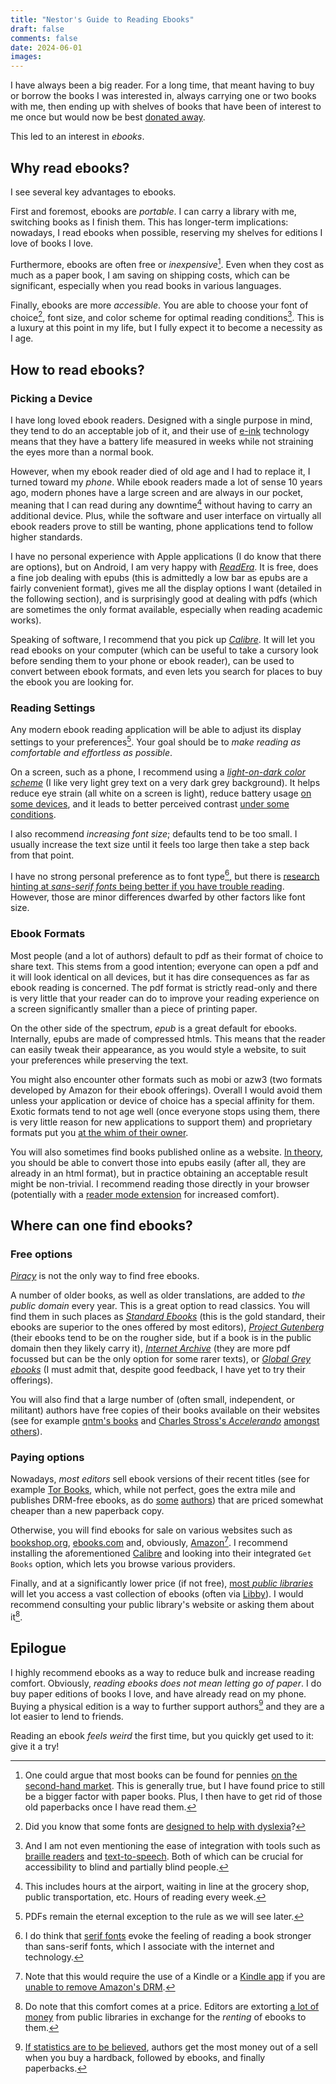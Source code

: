 ```yaml
---
title: "Nestor's Guide to Reading Ebooks"
draft: false
comments: false
date: 2024-06-01
images:
---
```


I have always been a big reader. For a long time, that meant having to buy or borrow the books I was interested in, always carrying one or two books with me, then ending up with shelves of books that have been of interest to me once but would now be best [donated away](https://littlefreelibrary.org/).

This led to an interest in *ebooks*.

## Why read ebooks?

I see several key advantages to ebooks.

First and foremost, ebooks are *portable*. I can carry a library with me, switching books as I finish them. This has longer-term implications: nowadays, I read ebooks when possible, reserving my shelves for editions I love of books I love.

Furthermore, ebooks are often free or *inexpensive*[^price]. Even when they cost as much as a paper book, I am saving on shipping costs, which can be significant, especially when you read books in various languages.

[^price]: One could argue that most books can be found for pennies [on the second-hand market](https://www.bookfinder.com/). This is generally true, but I have found price to still be a bigger factor with paper books. Plus, I then have to get rid of those old paperbacks once I have read them.

Finally, ebooks are more *accessible*. You are able to choose your font of choice[^dyslexia], font size, and color scheme for optimal reading conditions[^braille]. This is a luxury at this point in my life, but I fully expect it to become a necessity as I age.

[^dyslexia]: Did you know that some fonts are [designed to help with dyslexia](https://www.handtalk.me/en/blog/dyslexia-font/)?

[^braille]: And I am not even mentioning the ease of integration with tools such as [braille readers](https://www.helenkeller.org/40-cells-to-empowerment-a-comparison-of-five-braille-displays-to-fortify-your-success-in-2023/) and [text-to-speech](https://nfb.org/programs-services/knfb-reader). Both of which can be crucial for accessibility to blind and partially blind people.

## How to read ebooks?

### Picking a Device

I have long loved ebook readers. Designed with a single purpose in mind, they tend to do an acceptable job of it, and their use of [e-ink](https://en.wikipedia.org/wiki/E_Ink) technology means that they have a battery life measured in weeks while not straining the eyes more than a normal book.

However, when my ebook reader died of old age and I had to replace it, I turned toward my *phone*. While ebook readers made a lot of sense 10 years ago, modern phones have a large screen and are always in our pocket, meaning that I can read during any downtime[^down] without having to carry an additional device. Plus, while the software and user interface on virtually all ebook readers prove to still be wanting, phone applications tend to follow higher standards.

[^down]: This includes hours at the airport, waiting in line at the grocery shop, public transportation, etc. Hours of reading every week.

I have no personal experience with Apple applications (I do know that there are options), but on Android, I am very happy with [*ReadEra*](https://readera.org/). It is free, does a fine job dealing with epubs (this is admittedly a low bar as epubs are a fairly convenient format), gives me all the display options I want (detailed in the following section), and is surprisingly good at dealing with pdfs (which are sometimes the only format available, especially when reading academic works).

Speaking of software, I recommend that you pick up [*Calibre*](https://calibre-ebook.com/). It will let you read ebooks on your computer (which can be useful to take a cursory look before sending them to your phone or ebook reader), can be used to convert between ebook formats, and even lets you search for places to buy the ebook you are looking for.

### Reading Settings

Any modern ebook reading application will be able to adjust its display settings to your preferences[^pdf].
Your goal should be to *make reading as comfortable and effortless as possible*.

[^pdf]: PDFs remain the eternal exception to the rule as we will see later.

On a screen, such as a phone, I recommend using a [*light-on-dark color scheme*](https://en.wikipedia.org/wiki/Light-on-dark_color_scheme) (I like very light grey text on a very dark grey background). It helps reduce eye strain (all white on a screen is light), reduce battery usage [on some devices](https://lifehacker.com/use-dark-mode-to-conserve-your-phones-battery-power-1830368436), and it leads to better perceived contrast [under some conditions](https://psychology.stackexchange.com/questions/1702/why-is-white-on-black-considered-higher-contrast-than-black-on-white).

I also recommend *increasing font size*; defaults tend to be too small. I usually increase the text size until it feels too large then take a step back from that point.

I have no strong personal preference as to font type[^serif], but there is [research hinting at *sans-serif fonts* being better if you have trouble reading](https://geniusee.com/single-blog/font-readability-research-famous-designers-vs-scientists). However, those are minor differences dwarfed by other factors like font size.

[^serif]: I do think that [serif fonts](https://en.wikipedia.org/wiki/Serif) evoke the feeling of reading a book stronger than sans-serif fonts, which I associate with the internet and technology.

### Ebook Formats

Most people (and a lot of authors) default to pdf as their format of choice to share text. This stems from a good intention; everyone can open a pdf and it will look identical on all devices, but it has dire consequences as far as ebook reading is concerned. The pdf format is strictly read-only and there is very little that your reader can do to improve your reading experience on a screen significantly smaller than a piece of printing paper.

On the other side of the spectrum, *epub* is a great default for ebooks. Internally, epubs are made of compressed htmls. This means that the reader can easily tweak their appearance, as you would style a website, to suit your preferences while preserving the text.

You might also encounter other formats such as mobi or azw3 (two formats developed by Amazon for their ebook offerings). Overall I would avoid them unless your application or device of choice has a special affinity for them. Exotic formats tend to not age well (once everyone stops using them, there is very little reason for new applications to support them) and proprietary formats put you [at the whim of their owner](https://en.wikipedia.org/wiki/Digital_rights_management).

You will also sometimes find books published online as a website. [In theory](https://www.reddit.com/r/Calibre/comments/p4b7zv/how_do_i_convert_an_entire_website_into_a/), you should be able to convert those into epubs easily (after all, they are already in an html format), but in practice obtaining an acceptable result might be non-trivial. I recommend reading those directly in your browser (potentially with a [reader mode extension](https://chromewebstore.google.com/detail/reader-view/ecabifbgmdmgdllomnfinbmaellmclnh?hl=en) for increased comfort).

## Where can one find ebooks?

### Free options

[*Piracy*](https://en.wikipedia.org/wiki/Anna%27s_Archive) is not the only way to find free ebooks.

A number of older books, as well as older translations, are added to *the public domain* every year. This is a great option to read classics. You will find them in such places as [*Standard Ebooks*](https://standardebooks.org/) (this is the gold standard, their ebooks are superior to the ones offered by most editors), [*Project Gutenberg*](https://www.gutenberg.org/) (their ebooks tend to be on the rougher side, but if a book is in the public domain then they likely carry it), [*Internet Archive*](https://archive.org/details/texts) (they are more pdf focussed but can be the only option for some rarer texts), or [*Global Grey ebooks*](https://www.globalgreyebooks.com/index.html) (I must admit that, despite good feedback, I have yet to try their offerings).

You will also find that a large number of (often small, independent, or militant) authors have free copies of their books available on their websites (see for example [qntm's books](https://qntm.org/fiction) and [Charles Stross's *Accelerando*](https://www.antipope.org/charlie/blog-static/fiction/accelerando/accelerando-intro.html) [amongst others](https://www.huffpost.com/entry/why-successful-authors-ar_b_4115300)).

### Paying options

Nowadays, *most editors* sell ebook versions of their recent titles (see for example [Tor Books](https://en.wikipedia.org/wiki/Tor_Books#E-books), which, while not perfect, goes the extra mile and publishes DRM-free ebooks, as do [some](https://qntm.gumroad.com/) [authors](https://craphound.com/shop/)) that are priced somewhat cheaper than a new paperback copy.

Otherwise, you will find ebooks for sale on various websites such as [bookshop.org](https://bookshop.org/), [ebooks.com](https://www.ebooks.com/en-us/) and, obviously, [Amazon](https://www.amazon.com/s?k=kindle+books)[^kindle].
I recommend installing the aforementioned [Calibre](https://calibre-ebook.com/) and looking into their integrated `Get Books` option, which lets you browse various providers.

[^kindle]: Note that this would require the use of a Kindle or a [Kindle app](https://play.google.com/store/apps/details?id=com.amazon.kindle&hl=en_US) if you are [unable to remove Amazon's DRM](https://www.reddit.com/r/LightNovels/comments/10bluok/anyone_know_how_to_remove_drm_on_new_version_of/).

Finally, and at a significantly lower price (if not free), [most *public libraries*](https://www.berkeleypubliclibrary.org/topics/ebooks-eaudiobooks) will let you access a vast collection of ebooks (often via [Libby](https://libbyapp.com/)). I would recommend consulting your public library's website or asking them about it[^lib].

[^lib]: Do note that this comfort comes at a price. Editors are extorting [a lot of money](https://bookriot.com/high-cost-of-ebooks-has-libraries-struggling-and-seeking-legal-action/) from public libraries in exchange for the *renting* of ebooks to them.

## Epilogue

I highly recommend ebooks as a way to reduce bulk and increase reading comfort. Obviously, *reading ebooks does not mean letting go of paper*. I do buy paper editions of books I love, and have already read on my phone. Buying a physical edition is a way to further support authors[^support] and they are a lot easier to lend to friends.

[^support]: [If statistics are to be believed](https://www.davidderrico.com/cost-breakdowns-e-books-vs-printed-books/#:~:text=Cost%20breakdowns%20for%20print%20books%20vs.%20e%2Dbooks), authors get the most money out of a sell when you buy a hardback, followed by ebooks, and finally paperbacks.

Reading an ebook *feels weird* the first time, but you quickly get used to it: give it a try!

